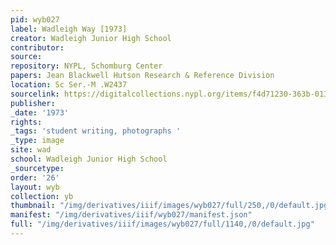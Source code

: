 ```yaml
---
pid: wyb027
label: Wadleigh Way [1973]
creator: Wadleigh Junior High School
contributor:
source:
repository: NYPL, Schomburg Center
papers: Jean Blackwell Hutson Research & Reference Division
location: Sc Ser.-M .W2437
sourcelink: https://digitalcollections.nypl.org/items/f4d71230-363b-0134-1e25-00505686a51c
publisher:
_date: '1973'
rights:
_tags: 'student writing, photographs '
_type: image
site: wad
school: Wadleigh Junior High School
_sourcetype:
order: '26'
layout: wyb
collection: yb
thumbnail: "/img/derivatives/iiif/images/wyb027/full/250,/0/default.jpg"
manifest: "/img/derivatives/iiif/wyb027/manifest.json"
full: "/img/derivatives/iiif/images/wyb027/full/1140,/0/default.jpg"
---
```

